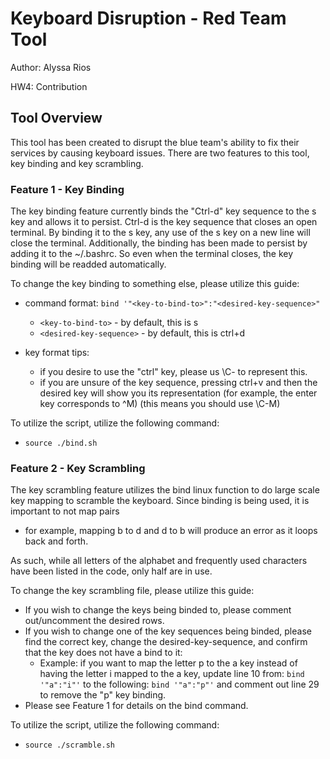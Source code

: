 # Keyboard Disruption - Red Team Tool
Author: Alyssa Rios

HW4: Contribution

## Tool Overview
This tool has been created to disrupt the blue team's ability to fix their services by causing keyboard issues.
There are two features to this tool, key binding and key scrambling.

### Feature 1 - Key Binding
The key binding feature currently binds the "Ctrl-d" key sequence to the s key and allows it to persist.
Ctrl-d is the key sequence that closes an open terminal. By binding it to the s key, any use of the s key on a new line will close the terminal.
Additionally, the binding has been made to persist by adding it to the ~/.bashrc. So even when the terminal closes, the key binding will be readded automatically.

To change the key binding to something else, please utilize this guide:

  - command format: ``bind '"<key-to-bind-to>":"<desired-key-sequence>"``
    - ``<key-to-bind-to>`` - by default, this is s
    - ``<desired-key-sequence>`` - by default, this is ctrl+d
    
  - key format tips:
    - if you desire to use the "ctrl" key, please us \C- to represent this.
    - if you are unsure of the key sequence, pressing ctrl+v and then the desired key will show you its representation 
      (for example, the enter key corresponds to ^M) (this means you should use \C-M)

To utilize the script, utilize the following command:
- ``source ./bind.sh``

### Feature 2 - Key Scrambling
The key scrambling feature utilizes the bind linux function to do large scale key mapping to scramble the keyboard. 
Since binding is being used, it is important to not map pairs
- for example, mapping b to d and d to b will produce an error as it loops back and forth.

As such, while all letters of the alphabet and frequently used characters have been listed in the code, only half are in use.

To change the key scrambling file, please utilize this guide:
- If you wish to change the keys being binded to, please comment out/uncomment the desired rows.
- If you wish to change one of the key sequences being binded, please find the correct key, change the desired-key-sequence, and confirm that the key does not have a bind to it:
  - Example: if you want to map the letter p to the a key instead of having the letter i mapped to the a key, update line 10 from: ``bind '"a":"i"'`` to the following: ``bind '"a":"p"'`` and comment out line 29 to remove the "p" key binding.
- Please see Feature 1 for details on the bind command.

To utilize the script, utilize the following command:
- ``source ./scramble.sh``

